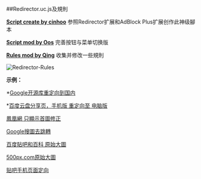 ##Redirector.uc.js及規則

**[Script create by cinhoo][1]** 参照Redirector扩展和AdBlock Plus扩展创作此神级腳本

**[Script mod by Oos][2]** 完善按钮与菜单切换版

**[Rules mod by Qing][3]** 收集并修改一些規則

![Redirector-Rules][5]

**示例：**

*[Google开源库重定向到国内][4]

*[百度云盘分享页，手机版 重定向至 电脑版][6]

[鳳凰網 只顯示首圖修正][7]

[Google搜圖去跳轉][8]

[百度貼吧和百科 原始大圖][9]

[500px.com原始大圖][10]

[贴吧手机页面定向][11]

[1]: http://bbs.kafan.cn/thread-1621837-1-1.html
[2]: https://github.com/Drager-oos/userChrome/blob/master/MainScript/Redirector.uc.js
[3]: https://github.com/dupontjoy/userChromeJS/blob/master/Local/_redirector.js
[4]: http://bbs.kafan.cn/thread-1769934-1-1.html
[5]: https://raw.githubusercontent.com/dupontjoy/userChrome.js-Collections-/master/Redirector/img/Redirector-Rules.jpg
[6]: http://bbs.kafan.cn/thread-1814510-1-1.html
[7]: http://bbs.kafan.cn/thread-1822205-1-1.html
[8]: http://bbs.kafan.cn/thread-1799098-1-1.html
[9]: http://bbs.kafan.cn/thread-1780442-1-1.html
[10]: http://bbs.kafan.cn/thread-1783842-1-1.html
[11]: http://bbs.kafan.cn/thread-1747112-1-1.html